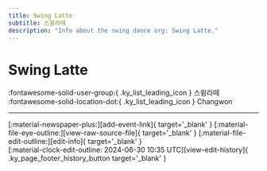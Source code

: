 ```yaml
---
title: Swing Latte
subtitle: 스윙라떼
description: "Info about the swing dance org: Swing Latte."
---
```


# Swing Latte

:fontawesome-solid-user-group:{ .ky_list_leading_icon } 스윙라떼  
:fontawesome-solid-location-dot:{ .ky_list_leading_icon } Changwon  


---

<div class="ky_page_footer" markdown>
<div class="ky_page_footer_trailing" markdown="span">
[:material-newspaper-plus:][add-event-link]{ target='_blank' }
[:material-file-eye-outline:][view-raw-source-file]{ target='_blank' }
[:material-file-edit-outline:][edit-info]{ target='_blank' }
</div>
<div class="ky_page_footer_leading" markdown="span">
[:material-clock-edit-outline: 2024-06-30 10:35 UTC][view-edit-history]{ .ky_page_footer_history_button target='_blank' }
</div>
</div>

[add-event-link]: https://github.com/swingdance/events/issues/new?assignees=&labels=add+event&projects=&template=02-add_entity.yml&title=%5Bkr%5D%20%3CName%3E&region=kr&province=Changwon&city=Changwon&org_id=swing-latte "Add Event"
[view-raw-source-file]: https://github.com/swingdance/orgs/blob/main/kr/swing-latte.json "View Raw Source File"
[edit-info]: https://github.com/swingdance/orgs/issues/new?assignees=&labels=update+org&projects=&template=03-update_entity.yml&title=%5Bkr%5D%20Swing%20Latte&region=kr&id=swing-latte&name=Swing%20Latte "Edit Info"

[view-edit-history]: https://github.com/swingdance/orgs/commits/main/kr/swing-latte.json "View Edit History"
